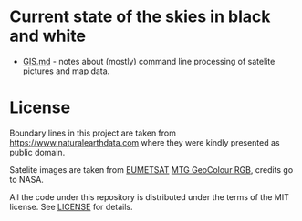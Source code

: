 # Current state of the skies in black and white

* [GIS.md](GIS.md) - notes about (mostly) command line processing of satelite pictures and map data.

# License

Boundary lines in this project are taken from <https://www.naturalearthdata.com> where they were kindly presented as public domain.

Satelite images are taken from [EUMETSAT](https://www.eumetsat.int/) [MTG GeoColour RGB](https://view.eumetsat.int/productviewer?v=mtg_fd:rgb_geocolour#), credits go to NASA.

All the code under this repository is distributed under the terms of the MIT license. See [LICENSE](LICENSE) for details.
